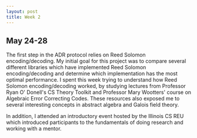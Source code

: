 ```yaml
---
layout: post
title: Week 2
---
```


## May 24-28 ##

The first step in the ADR protocol relies on Reed Solomon encoding/decoding. My initial goal for this project was to compare several different libraries which have 
implemented Reed Solomon encoding/decoding and determine which implementation has the most optimal performance. I spent this week trying to understand how Reed Solomon 
encoding/decoding worked, by studying lectures from Professor Ryan O' Donell's CS Theory Toolkit and Professor Mary Wootters' course on Algebraic Error Correcting Codes. 
These resources also exposed me to several interesting concepts in abstract algebra and Galois field theory.

In addition, I attended an introductory event hosted by the Illinois CS REU which introduced participants to the fundamentals of doing research and working with a mentor.
